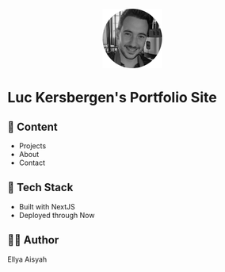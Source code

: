 <p align="center">
  <img alt="Profile Pic" src="./public/main-profile-pic.png" width="120" />
</p>

# Luc Kersbergen's Portfolio Site

## 📝 Content

- Projects
- About
- Contact

## 🥞 Tech Stack

- Built with NextJS
- Deployed through Now

## 👩🏽 Author

Ellya Aisyah
